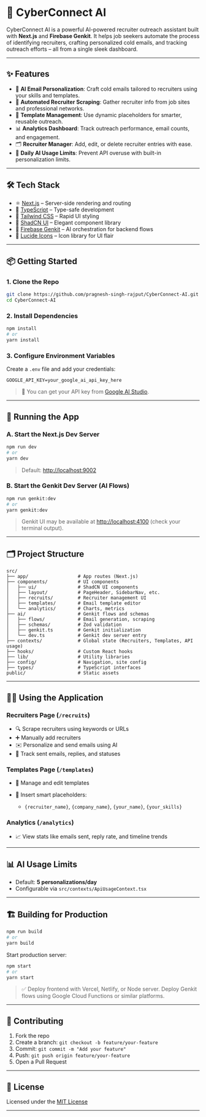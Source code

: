 
# 🚀 CyberConnect AI

CyberConnect AI is a powerful AI-powered recruiter outreach assistant built with **Next.js** and **Firebase Genkit**. It helps job seekers automate the process of identifying recruiters, crafting personalized cold emails, and tracking outreach efforts – all from a single sleek dashboard.

---

## ✨ Features

* 🎯 **AI Email Personalization**: Craft cold emails tailored to recruiters using your skills and templates.
* 🧠 **Automated Recruiter Scraping**: Gather recruiter info from job sites and professional networks.
* 🧩 **Template Management**: Use dynamic placeholders for smarter, reusable outreach.
* 📊 **Analytics Dashboard**: Track outreach performance, email counts, and engagement.
* 🗂 **Recruiter Manager**: Add, edit, or delete recruiter entries with ease.
* 🔐 **Daily AI Usage Limits**: Prevent API overuse with built-in personalization limits.

---

## 🛠 Tech Stack

* ⚛️ [Next.js](https://nextjs.org/) – Server-side rendering and routing
* 🧬 [TypeScript](https://www.typescriptlang.org/) – Type-safe development
* 💨 [Tailwind CSS](https://tailwindcss.com/) – Rapid UI styling
* 🧱 [ShadCN UI](https://ui.shadcn.com/) – Elegant component library
* 🧠 [Firebase Genkit](https://firebase.google.com/genkit) – AI orchestration for backend flows
* 🧿 [Lucide Icons](https://lucide.dev/) – Icon library for UI flair

---

## 📦 Getting Started

### 1. Clone the Repo

```bash
git clone https://github.com/pragnesh-singh-rajput/CyberConnect-AI.git
cd CyberConnect-AI
```

### 2. Install Dependencies

```bash
npm install
# or
yarn install
```

### 3. Configure Environment Variables

Create a `.env` file and add your credentials:

```env
GOOGLE_API_KEY=your_google_ai_api_key_here
```

> 📝 You can get your API key from [Google AI Studio](https://makersuite.google.com/).

---

## 🧪 Running the App

### A. Start the Next.js Dev Server

```bash
npm run dev
# or
yarn dev
```

> Default: [http://localhost:9002](http://localhost:9002)

### B. Start the Genkit Dev Server (AI Flows)

```bash
npm run genkit:dev
# or
yarn genkit:dev
```

> Genkit UI may be available at [http://localhost:4100](http://localhost:4100) (check your terminal output).

---

## 🗂 Project Structure

```
src/
├── app/                  # App routes (Next.js)
├── components/           # UI components
│   ├── ui/               # ShadCN UI components
│   ├── layout/           # PageHeader, SidebarNav, etc.
│   ├── recruits/         # Recruiter management UI
│   ├── templates/        # Email template editor
│   └── analytics/        # Charts, metrics
├── ai/                   # Genkit flows and schemas
│   ├── flows/            # Email generation, scraping
│   ├── schemas/          # Zod validation
│   ├── genkit.ts         # Genkit initialization
│   └── dev.ts            # Genkit dev server entry
├── contexts/             # Global state (Recruiters, Templates, API usage)
├── hooks/                # Custom React hooks
├── lib/                  # Utility libraries
├── config/               # Navigation, site config
├── types/                # TypeScript interfaces
public/                   # Static assets
```

---

## 🧑‍💼 Using the Application

### Recruiters Page (`/recruits`)

* 🔍 Scrape recruiters using keywords or URLs
* ➕ Manually add recruiters
* ✉️ Personalize and send emails using AI
* 🧾 Track sent emails, replies, and statuses

### Templates Page (`/templates`)

* 📄 Manage and edit templates
* 🧠 Insert smart placeholders:

  * `{recruiter_name}`, `{company_name}`, `{your_name}`, `{your_skills}`

### Analytics (`/analytics`)

* 📈 View stats like emails sent, reply rate, and timeline trends

---

## 📊 AI Usage Limits

* Default: **5 personalizations/day**
* Configurable via `src/contexts/ApiUsageContext.tsx`

---

## 🏗 Building for Production

```bash
npm run build
# or
yarn build
```

Start production server:

```bash
npm start
# or
yarn start
```

> ✅ Deploy frontend with Vercel, Netlify, or Node server. Deploy Genkit flows using Google Cloud Functions or similar platforms.

---

## 🤝 Contributing

1. Fork the repo
2. Create a branch: `git checkout -b feature/your-feature`
3. Commit: `git commit -m "Add your feature"`
4. Push: `git push origin feature/your-feature`
5. Open a Pull Request

---

## 📄 License

Licensed under the [MIT License](LICENSE)

---
